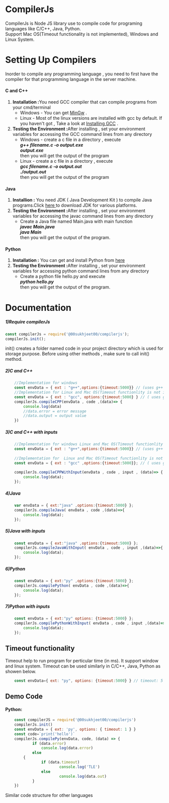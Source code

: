 <h1>CompilerJs </h1>
CompilerJs is Node JS library use to compile code for programing languages like C/C++, Java, Python.
<br/>Support Mac OS(Timeout functionality is not implemented), Windows and Linux System.

Setting Up Compilers 
====================
Inorder to compile any programming language , you need to first have the compiler for that programming language in the server machine.

<h4>C and C++</h4>
<ol>
<li><b>Installation :</b>You need GCC compiler that can compile programs from your cmd/terminal
    <ul>
    <li>Windows - You can get <a href="http://www.mingw.org/">MinGw</a> . </li>
    <li>Linux - Most of the linux versions are installed with gcc by default. If you haven't got , Take a look at <a href="http://gcc.gnu.org/wiki/InstallingGCC">Installing GCC</a> . </li>
    </ul>
</li>
<li><b>Testing the Environment :</b>After installing , set your environment variables for accessing the GCC command lines from any directory
    <ul>
    <li>Windows - create a c file in a directory , execute <br/> 
    <i><b>g++ filename.c -o output.exe<br/>
    output.exe</b></i><br/>
    then you will get the output of the program</li>
    <li>Linux - create a c file in a directory , execute <br/>
    <i><b>gcc filename.c -o output.out<br/>
    ./output.out</b></i><br />
    then you will get the output of the program</li>
    </ul>
</ol>

<h4>Java</h4>
<ol>
<li><b>Installion :</b> You need JDK ( Java Development Kit ) to compile Java programs.Click <a href="http://www.oracle.com/technetwork/java/javase/downloads/jdk8-downloads-2133151.html"> here </a> to download JDK for various platforms.</li>
<li><b>Testing the Environment :</b>After installing , set your environment variables for accessing the javac command lines from any directory
<ul>
<li>Create a Java file named Main.java with main function<br/>
<i><b>javac Main.java <br />
java Main </b></i><br/>
then you will get the output of the program.
</li>
</ul>
</ol>

<h4>Python</h4>
<ol>
<li><b>Installation :</b> You can get and install Python from <a href="https://www.python.org/download/"> here </a></li>
<li><b>Testing the Environment :</b>After installing , set your environment variables for accessing python command lines from any directory
<ul>
<li>Create a python file hello.py and execute <br/>
<i><b>python hello.py</b></i><br/>
then you will get the output of the program.
</li>
</ul>
</ol>

Documentation
=============
<h5>1)Require compilerJs </h5>

```javascript
const compilerJs = require('@00sukhjeet00/compilerjs');
compilerJs.init();
```
init() creates a folder named code in your project directory which is used for storage purpose.
Before using other methods , make sure to call init() method.

<h5>2)C and C++ </h5>

```javascript
    //Implementation for windows  
    const envData = { ext : "g++",options:{timeout:5000}} // (uses g++ command to compile )
    //Implementation for Linux and Mac OS(Timeout functionlity is not implemented)
    const envData = { ext : "gcc", options:{timeout:5000} } // ( uses gcc command to compile )
    compilerJs.compileCPP(envData , code ,(data)=> {
        console.log(data)
        //data.error = error message 
        //data.output = output value
    })
```

<h5>3)C and C++ with inputs </h5>

```javascript
    //Implementation for windows Linux and Mac OS(Timeout functionlity is not implemented)
    const envData = { ext : "g++",options:{timeout:5000}} // (uses g++ command to compile )
    
    //Implementation for  Linux and Mac OS(Timeout functionlity is not implemented)
    const envData = { ext : "gcc" ,options:{timeout:5000}}; // ( uses gcc command to compile )
    
    compilerJs.compileCPPWithInput(envData , code , input , (data)=> {
       	console.log(data);
    });
```

<h5>4)Java</h5>

```javascript
    var envData = { ext:"java" ,options:{timeout:5000} }; 
    compilerJs.compileJava( envData , code ,(data)=>{
        console.log(data);
    });    
```

<h5>5)Java with inputs</h5>

```javascript
    const envData = { ext:"java" ,options:{timeout:5000} }; 
    compilerJs.compileJavaWithInput( envData , code , input ,(data)=>{
        console.log(data);
    });
```
<h5>6)Python</h5>

```javascript
    const envData = { ext:"py" ,options:{timeout:5000} }; 
    compilerJs.compilePython( envData , code ,(data)=>{
        console.log(data);
    });    
```

<h5>7)Python with inputs</h5>

```javascript
    const envData = { ext:"py" options: {timeout:5000} }; 
    compilerJs.compilePythonWithInput( envData , code , input ,(data)=>{
        console.log(data);        
    });
```
<h2>Timeout functionality</h2>
Timeout help to run program for perticular time (in ms). It support window and linux system. Timeout can be used similarly in C/C++, Java, Python as showen below. 

```javascript
	const envData={ ext: "py", options: {timeout:5000} } // timeout: 5 running program for 5 sec.
```

<h2>Demo Code</h2>
<h4>Python:</h4>

```javascript
	const compilerJS = require('@00sukhjeet00/compilerjs')
	compilerJs.init()
	const envData = { ext: 'py', options: { timeout: 1 } }
	const code=`print('hello')`
	compilerJs.compilePy(envData, code, (data) => {
    		if (data.error)
        		console.log(data.error)
    		else
		{
        		if (data.timeout)
            			console.log('TLE')
        		else
            			console.log(data.out)
    		}
	})
```
<p>Similar code structure for other languages</p>
